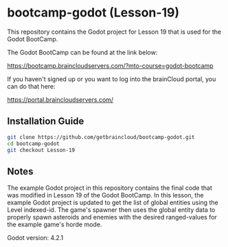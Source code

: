 # bootcamp-godot (Lesson-19)

This repository contains the Godot project for Lesson 19 that is used for the Godot BootCamp.

The Godot BootCamp can be found at the link below:

https://bootcamp.braincloudservers.com/?mto-course=godot-bootcamp


If you haven't signed up or you want to log into the brainCloud portal, you can do that here:

https://portal.braincloudservers.com/


## Installation Guide

```bash
git clone https://github.com/getbraincloud/bootcamp-godot.git
cd bootcamp-godot
git checkout Lesson-19
```

## Notes

The example Godot project in this repository contains the final code that was modified in Lesson 19 of the Godot BootCamp. In this lesson, the example Godot project is updated to get the list of global entities using the Level indexed-id. The game's spawner then uses the global entity data to properly spawn asteroids and enemies with the desired ranged-values for the example game's horde mode.

Godot version: 4.2.1
